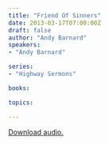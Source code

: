 ```yaml
---
title: "Friend Of Sinners"
date: 2013-03-17T07:00:00Z
draft: false
author: "Andy Barnard"
speakers:
- "Andy Barnard"

series:
- "Highway Sermons"

books:

topics:

---
```

[Download audio.](https://s3.amazonaws.com/highway/sermons/2013_03/17_Friend_Of_Sinners.mp3)